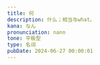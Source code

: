 ```yaml
---
title: 何
description: 什么；相当与what。
kana: なん
pronunciation: nann
tone: 平板型
type: 名词
pubDate: 2024-06-27 00:00:01
---
```

